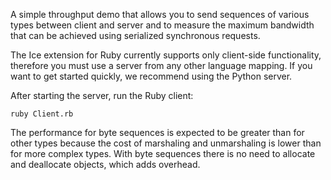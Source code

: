 A simple throughput demo that allows you to send sequences of various
types between client and server and to measure the maximum bandwidth
that can be achieved using serialized synchronous requests.

The Ice extension for Ruby currently supports only client-side
functionality, therefore you must use a server from any other language
mapping. If you want to get started quickly, we recommend using the
Python server.

After starting the server, run the Ruby client:

```
ruby Client.rb
```

The performance for byte sequences is expected to be greater than
for other types because the cost of marshaling and unmarshaling is
lower than for more complex types. With byte sequences there is no
need to allocate and deallocate objects, which adds overhead.
